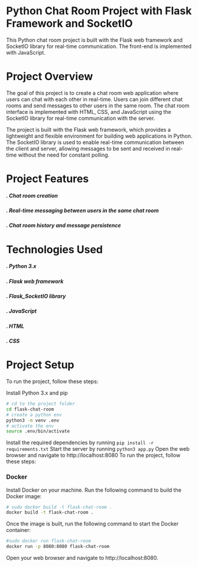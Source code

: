 # Python Chat Room Project with Flask Framework and SocketIO
This Python chat room project is built with the Flask web framework and SocketIO library for real-time communication. The front-end is implemented with JavaScript.

# Project Overview
The goal of this project is to create a chat room web application where users can chat with each other in real-time. Users can join different chat rooms and send messages to other users in the same room. The chat room interface is implemented with HTML, CSS, and JavaScript using the SocketIO library for real-time communication with the server.

The project is built with the Flask web framework, which provides a lightweight and flexible environment for building web applications in Python. The SocketIO library is used to enable real-time communication between the client and server, allowing messages to be sent and received in real-time without the need for constant polling.

# Project Features
##### . Chat room creation  
##### . Real-time messaging between users in the same chat room
##### . Chat room history and message persistence
# Technologies Used
##### . Python 3.x

##### . Flask web framework

##### . Flask_SocketIO library

##### . JavaScript

##### . HTML

##### . CSS

# Project Setup
To run the project, follow these steps:

Install Python 3.x and pip
```bash
# cd to the project folder
cd flask-chat-room
# create a python env
python3 -m venv .env
# activate the env
source .env/bin/activate
```
Install the required dependencies by running `pip install -r requirements.txt`
Start the server by running `python3 app.py`
Open the web browser and navigate to http://localhost:8080
To run the project, follow these steps:
### Docker

Install Docker on your machine.
Run the following command to build the Docker image:
```bash
# sudo docker build -t flask-chat-room .
docker build -t flask-chat-room .
```
Once the image is built, run the following command to start the Docker container:
```bash
#sudo docker run flask-chat-room
docker run -p 8080:8080 flask-chat-room
```
Open your web browser and navigate to http://localhost:8080.
